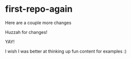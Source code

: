 # first-repo-again

Here are a couple more changes

Huzzah for changes!


YAY!

I wish I was better at thinking up fun content for examples :)
